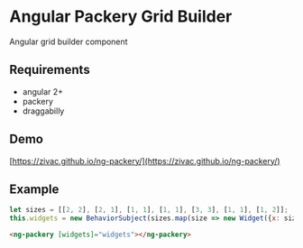 # Angular Packery Grid Builder

Angular grid builder component

## Requirements

* angular 2+
* packery
* draggabilly

## Demo

[https://zivac.github.io/ng-packery/](https://zivac.github.io/ng-packery/)

## Example

```javascript
let sizes = [[2, 2], [2, 1], [1, 1], [1, 1], [3, 3], [1, 1], [1, 2]];
this.widgets = new BehaviorSubject(sizes.map(size => new Widget({x: size[0], y: size[1]})));
```

```html
<ng-packery [widgets]="widgets"></ng-packery>
```